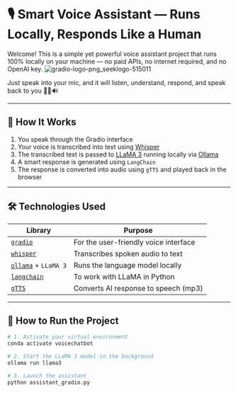 # 🎙️ Smart Voice Assistant — Runs Locally, Responds Like a Human

Welcome! This is a simple yet powerful voice assistant project that runs 100% locally on your machine — no paid APIs, no internet required, and no OpenAI key.
![gradio-logo-png_seeklogo-515011](https://github.com/user-attachments/assets/c122637a-eff6-4992-9061-69ad651266c1)

Just speak into your mic, and it will listen, understand, respond, and speak back to you 🔁🧠🔊

---

## 🧠 How It Works

1. You speak through the Gradio interface
2. Your voice is transcribed into text using [Whisper](https://github.com/openai/whisper)
3. The transcribed text is passed to [LLaMA 3](https://ollama.com) running locally via [Ollama](https://ollama.com)
4. A smart response is generated using `LangChain`
5. The response is converted into audio using `gTTS` and played back in the browser

---

## 🛠️ Technologies Used

| Library | Purpose |
|--------|---------|
| [`gradio`](https://www.gradio.app/) | For the user-friendly voice interface |
| [`whisper`](https://github.com/openai/whisper) | Transcribes spoken audio to text |
| [`ollama`](https://ollama.com) + `LLaMA 3` | Runs the language model locally |
| [`langchain`](https://python.langchain.com/) | To work with LLaMA in Python |
| [`gTTS`](https://pypi.org/project/gTTS/) | Converts AI response to speech (mp3) |

---

## 🚀 How to Run the Project

```bash
# 1. Activate your virtual environment
conda activate voicechatbot

# 2. Start the LLaMA 3 model in the background
ollama run llama3

# 3. Launch the assistant
python assistant_gradio.py
